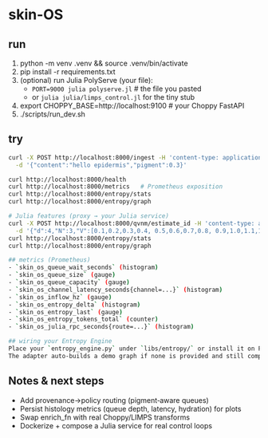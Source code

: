# skin-OS

## run
1. python -m venv .venv && source .venv/bin/activate
2. pip install -r requirements.txt
3. (optional) run Julia PolyServe (your file):
   - `PORT=9000 julia polyserve.jl`  # the file you pasted
   - or `julia julia/limps_control.jl` for the tiny stub
4. export CHOPPY_BASE=http://localhost:9100  # your Choppy FastAPI
5. ./scripts/run_dev.sh

## try
```bash
curl -X POST http://localhost:8000/ingest -H 'content-type: application/json' \
  -d '{"content":"hello epidermis","pigment":0.3}'

curl http://localhost:8000/health
curl http://localhost:8000/metrics   # Prometheus exposition
curl http://localhost:8000/entropy/stats
curl http://localhost:8000/entropy/graph

# Julia features (proxy → your Julia service)
curl -X POST http://localhost:8000/qvnm/estimate_id -H 'content-type: application/json' \
  -d '{"d":4,"N":3,"V":[0.1,0.2,0.3,0.4, 0.5,0.6,0.7,0.8, 0.9,1.0,1.1,1.2]}'
curl http://localhost:8000/entropy/stats
curl http://localhost:8000/entropy/graph

## metrics (Prometheus)
- `skin_os_queue_wait_seconds` (histogram)
- `skin_os_queue_size` (gauge)
- `skin_os_queue_capacity` (gauge)
- `skin_os_channel_latency_seconds{channel=...}` (histogram)
- `skin_os_inflow_hz` (gauge)
- `skin_os_entropy_delta` (histogram)
- `skin_os_entropy_last` (gauge)
- `skin_os_entropy_tokens_total` (counter)
- `skin_os_julia_rpc_seconds{route=...}` (histogram)

## wiring your Entropy Engine
Place your `entropy_engine.py` under `libs/entropy/` or install it on PYTHONPATH.
The adapter auto-builds a demo graph if none is provided and still computes SHA-based entropy.
```

## Notes & next steps
- Add provenance→policy routing (pigment‑aware queues)
- Persist histology metrics (queue depth, latency, hydration) for plots
- Swap enrich_fn with real Choppy/LIMPS transforms
- Dockerize + compose a Julia service for real control loops
